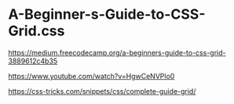 # A-Beginner-s-Guide-to-CSS-Grid.css

https://medium.freecodecamp.org/a-beginners-guide-to-css-grid-3889612c4b35

https://www.youtube.com/watch?v=HgwCeNVPlo0

https://css-tricks.com/snippets/css/complete-guide-grid/
